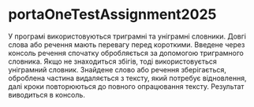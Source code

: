 # portaOneTestAssignment2025
У програмі використовуються триграмні та уніграмні словники. Довгі слова або речення мають перевагу перед короткими. Введене через консоль речення спочатку обробляється за допомогою триграмного словника. Якщо не знаходиться збігів, тоді використовується уніграмний словник. Знайдене слово або речення зберігається, оброблена частина видаляється з тексту, який потребує відновлення, далі кроки повторюються до повного опрацювання тексту. Результат виводиться в консоль.
